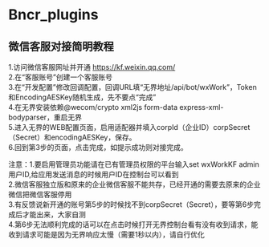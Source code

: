 # Bncr_plugins
## 微信客服对接简明教程

1.访问微信客服网址并开通 https://kf.weixin.qq.com/  
2.在“客服账号”创建一个客服账号  
3.在“开发配置”修改回调配置，回调URL填“无界地址/api/bot/wxWork”，Token和EncodingAESKey随机生成，先不要点“完成”  
4.在无界安装依赖@wecom/crypto xml2js form-data express-xml-bodyparser，重启无界  
5.进入无界的WEB配置页面，启用适配器并填入corpId（企业ID）corpSecret（Secret）和encodingAESKey，保存。  
6.回到第3步的页面，点击完成，如提示成功则对接完成。  
  
注意：1.要启用管理员功能请在已有管理员权限的平台输入set wxWorkKF admin 用户ID,给应用发送消息的时候用户ID在控制台可以看到   
     2.微信客服独立版和原来的企业微信客服不能共存，已经开通的需要去原来的企业微信把微信客服停用  
     3.有反馈说新开通的账号第5步的时候找不到corpSecret（Secret），要等第6步完成后才能出来，大家自测  
     4.第6步无法顺利完成的话可以在点击时候打开无界控制台看有没有收到请求，能收到请求可能是因为无界响应太慢（需要1秒以内），请自行优化  
